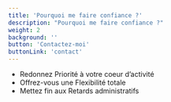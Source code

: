 ```yaml
---
title: 'Pourquoi me faire confiance ?'
description: "Pourquoi me faire confiance ?"
weight: 2
background: ''
button: 'Contactez-moi'
buttonLink: 'contact'
---
```


- Redonnez Priorité à votre coeur d’activité
- Offrez-vous une Flexibilité totale
- Mettez fin aux Retards administratifs
